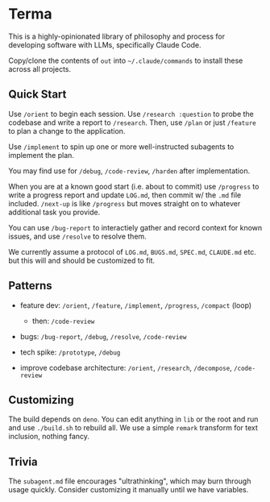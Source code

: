 # Terma

This is a highly-opinionated library of philosophy and process for developing software with LLMs, specifically Claude Code.

Copy/clone the contents of `out` into `~/.claude/commands` to install these across all projects.

## Quick Start

Use `/orient` to begin each session. Use `/research :question` to probe the codebase and write a report to `/research`. Then, use `/plan` or just `/feature` to plan a change to the application.

Use `/implement` to spin up one or more well-instructed subagents to implement the plan.

You may find use for `/debug`, `/code-review`, `/harden` after implementation.

When you are at a known good start (i.e. about to commit) use `/progress` to write a progress report and update `LOG.md`, then commit w/ the `.md` file included. `/next-up` is like `/progress` but moves straight on to whatever additional task you provide.

You can use `/bug-report` to interactiely gather and record context for known issues, and use `/resolve` to resolve them.

We currently assume a protocol of `LOG.md`, `BUGS.md`, `SPEC.md`, `CLAUDE.md` etc. but this will and should be customized to fit.

## Patterns

- feature dev: `/orient`, `/feature`, `/implement`, `/progress`, `/compact` (loop)
  - then: `/code-review`

- bugs: `/bug-report`, `/debug`, `/resolve`, `/code-review`

- tech spike: `/prototype`, `/debug`

- improve codebase architecture: `/orient`, `/research`, `/decompose`, `/code-review`

## Customizing

The build depends on `deno`.
You can edit anything in `lib` or the root and run and use `./build.sh` to rebuild all. We use a simple `remark` transform for text inclusion, nothing fancy.

## Trivia

The `subagent.md` file encourages "ultrathinking", which may burn through usage quickly. Consider customizing it manually until we have variables.
